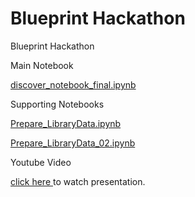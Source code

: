 # Blueprint Hackathon

Blueprint Hackathon

Main Notebook 

<a href="https://github.com/sachinac/blueprinthack/blob/main/discover_notebook_final.ipynb"> discover_notebook_final.ipynb </a>

Supporting Notebooks

<a href="https://github.com/sachinac/blueprinthack/blob/main/Prepare_LibraryData.ipynb"> Prepare_LibraryData.ipynb </a>

<a href="https://github.com/sachinac/blueprinthack/blob/main/Prepare_AddressData_v02.ipynb"> Prepare_LibraryData_02.ipynb </a>


Youtube Video

<a href="https://youtu.be/ry5AX4y9Ltw"> click here </a> to watch presentation.
